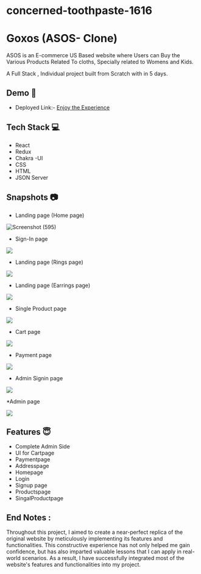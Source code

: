 # concerned-toothpaste-1616




# Goxos (ASOS- Clone)

ASOS is an E-commerce US Based website where Users can Buy the Various Products Related To cloths,
Specially related to Womens and Kids.

A Full Stack , Individual project built from Scratch with in 5 days.


## Demo  🎥

- Deployed Link:- [Enjoy the Experience](https://goxox.netlify.app/)

## Tech Stack 💻

- React
- Redux
- Chakra -UI
- CSS
- HTML
- JSON Server


## Snapshots :camera:
* Landing page (Home page) 

![Screenshot (595)](https://github.com/SG-Kolipyaka/concerned-toothpaste-1616/assets/113519884/1c1eb9b4-7954-4d68-9c7a-28462081facf)



* Sign-In page
 

<img src="./Frontend/infinity-stone/src/ImageData/signin.png"/>

* Landing page (Rings page) 

<img src="./Frontend/infinity-stone/src/ImageData/rings.png"/>


* Landing page (Earrings page) 


<img src="./Frontend/infinity-stone/src/ImageData/earrings.png"/>




* Single Product page



<img src="./Frontend/infinity-stone/src/ImageData/singal.png"/>


* Cart page

 

<img src="./Frontend/infinity-stone/src/ImageData/cartpage.png"/>

* Payment page



<img src="./Frontend/infinity-stone/src/ImageData/payment.png"/>

* Admin Signin page


<img src="./Frontend/infinity-stone/src/ImageData/adminlogin.png"/>


*Admin page


<img src="./Frontend/infinity-stone/src/ImageData/adminpage.png"/>





## Features  😇
-   Complete Admin Side
-   UI for Cartpage 
-   Paymentpage 
-   Addresspage 
-   Homepage
-   Login
-   Signup page
-   Productspage
-   SingalProductpage



## End Notes :

Throughout this project, I aimed to create a near-perfect replica of the original website by meticulously implementing its features and functionalities. This constructive experience has not only helped me gain confidence, but has also imparted valuable lessons that I can apply in real-world scenarios. As a result, I have successfully integrated most of the website's features and functionalities into my project.
